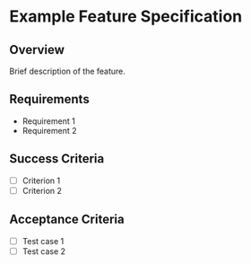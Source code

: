 # Example Feature Specification

## Overview
Brief description of the feature.

## Requirements
- Requirement 1
- Requirement 2

## Success Criteria
- [ ] Criterion 1
- [ ] Criterion 2

## Acceptance Criteria
- [ ] Test case 1
- [ ] Test case 2
